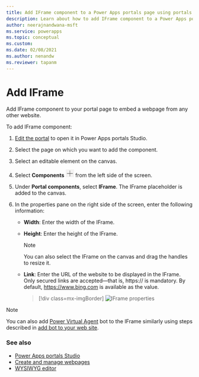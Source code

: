 ```yaml
---
title: Add IFrame component to a Power Apps portals page using portals Studio. | Microsoft Docs
description: Learn about how to add IFrame component to a Power Apps portals page using portals Studio.
author: neerajnandwana-msft
ms.service: powerapps
ms.topic: conceptual
ms.custom: 
ms.date: 02/08/2021
ms.author: nenandw
ms.reviewer: tapanm
---
```


# Add IFrame

Add IFrame component to your portal page to embed a webpage from any other website. 

To add IFrame component:

1.  [Edit the portal](manage-existing-portals.md#edit) to open it in Power Apps portals Studio.  

2.  Select the page on which you want to add the component.

3.  Select an editable element on the canvas.

4.  Select **Components** ![components icon](media/components-icon.png "Components icon") from the left side of the screen.  

5.  Under **Portal components**, select **IFrame**. The IFrame placeholder is added to the canvas.

6.  In the properties pane on the right side of the screen, enter the following information:

    - **Width**: Enter the width of the IFrame.

    - **Height**: Enter the height of the IFrame.

        > [!NOTE]
        > You can also select the IFrame on the canvas and drag the handles to resize it.

    - **Link**: Enter the URL of the website to be displayed in the IFrame. Only secured links are accepted—that is, https:// is mandatory. By default, <https://www.bing.com> is available as the value.
    
        > [!div class=mx-imgBorder]
        > ![IFrame properties](media/iframe-props.png "IFrame properties")  

> [!NOTE]
> You can also add [Power Virtual Agent](https://docs.microsoft.com/power-virtual-agents/fundamentals-what-is-power-virtual-agents) bot to the  IFrame similarly using steps described in [add bot to your web site](https://docs.microsoft.com/power-virtual-agents/publication-connect-bot-to-web-channels#custom-website).

### See also

- [Power Apps portals Studio](portal-designer-anatomy.md)
- [Create and manage webpages](create-manage-webpages.md)
- [WYSIWYG editor](compose-page.md)
